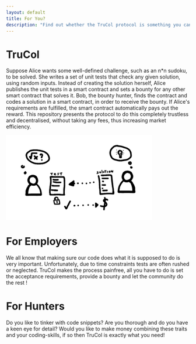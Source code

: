 ```yaml
---
layout: default
title: For You?
description: "Find out whether the TruCol protocol is something you can use"
---
```


# TruCol

Suppose Alice wants some well-defined challenge, such as an n*n sudoku, to be solved. She writes a set of unit tests that check any given solution, using random inputs. Instead of creating the solution herself, Alice publishes the unit tests in a smart contract and sets a bounty for any other smart contract that solves it. Bob, the bounty hunter, finds the contract and codes a solution in a smart contract, in order to receive the bounty. If Alice's requirements are fulfilled, the smart contract automatically pays out the reward. This repository presents the protocol to do this completely trustless and decentralised, without taking any fees, thus increasing market efficiency.

<img src="/assets/images/concept.png" alt="Concept of Trucol" width="400"/>


# For Employers

We all know that making sure our code does what it is supposed to do is very important. Unfortunately, due to time constraints tests are often rushed or neglected. TruCol makes the process painfree, all you have to do is set the acceptance requirements, provide a bounty and let the community do the rest !


# For Hunters

Do you like to tinker with code snippets? Are you thorough and do you have a keen eye for detail? Would you like to make money combining these traits and your coding-skills, if so then TruCol is exactly what you need!